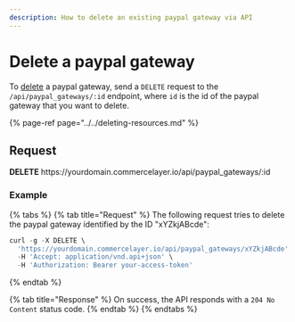 ```yaml
---
description: How to delete an existing paypal gateway via API
---
```


# Delete a paypal gateway

To <a href="https://docs.commercelayer.io/developers/deleting-resources" target="_blank">delete</a> a paypal gateway, send a `DELETE` request to the `/api/paypal_gateways/:id` endpoint, where `id` is the id of the paypal gateway that you want to delete.

{% page-ref page="../../deleting-resources.md" %}

## Request

**DELETE** https://<i></i>yourdomain.commercelayer.io/api/paypal_gateways/:id

### Example

{% tabs %}
{% tab title="Request" %}
The following request tries to delete the paypal gateway identified by the ID "xYZkjABcde":

```javascript
curl -g -X DELETE \
  'https://yourdomain.commercelayer.io/api/paypal_gateways/xYZkjABcde' \
  -H 'Accept: application/vnd.api+json' \
  -H 'Authorization: Bearer your-access-token'
```
{% endtab %}

{% tab title="Response" %}
On success, the API responds with a `204 No Content` status code.
{% endtab %}
{% endtabs %}

